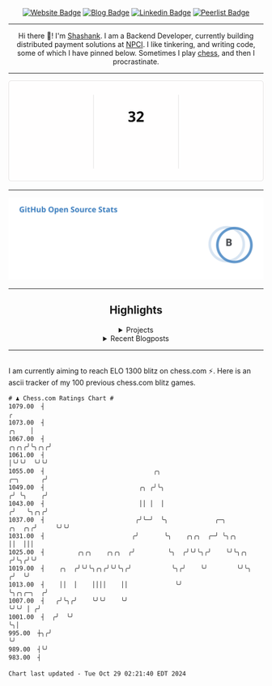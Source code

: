 <div align="center"><p><a href="https://ssnk.in"><img src="https://img.shields.io/badge/-Website-3B7EBF?style=for-the-badge&amp;logo=amp&amp;logoColor=white" alt="Website Badge"></a> <a href="https://hashnode.ssnk.in"><img src="https://img.shields.io/badge/-Blog-3B7EBF?style=for-the-badge&amp;logo=Hashnode&amp;logoColor=white" alt="Blog Badge"></a> <a href="https://linkedin.com/in/shashank-priyadarshi"><img src="https://img.shields.io/badge/-LinkedIn-3B7EBF?style=for-the-badge&amp;logo=Linkedin&amp;logoColor=white" alt="Linkedin Badge"></a> <a href="https://peerlist.io/shasha"><img src="https://img.shields.io/badge/-PeerList-3B7EBF?style=for-the-badge&amp;logo=Peerlist&amp;logoColor=white" alt="Peerlist Badge"/></a></p><hr><p>Hi there 👋! I'm <a href="https://ssnk.in">Shashank</a>. I am a Backend Developer, currently building distributed payment solutions at <a href="https://npci.org.in">NPCI</a>. I like tinkering, and writing code, some of which I have pinned below. Sometimes I play <a href="https://www.chess.com/member/ttefabob">chess</a>, and then I procrastinate.</p><hr><p><img src="./assets/images/streak_stats.svg"/></p><hr><p><img src="./assets/images/open_source_stats.svg"/></p><hr><h2>Highlights</h2><details><summary>Projects</summary><br /><ul><li><a href="https://github.com/shashank-priyadarshi/go" target="_blank" rel="noopener noreferrer">go</a> Last Updated : 2024-10-29</li><li><a href="https://github.com/shashank-priyadarshi/jaeger" target="_blank" rel="noopener noreferrer">jaeger</a> Last Updated : 2024-10-28</li><li><a href="https://github.com/shashank-priyadarshi/utils" target="_blank" rel="noopener noreferrer">utils</a> Last Updated : 2024-10-21</li><li><a href="https://github.com/shashank-priyadarshi/dice" target="_blank" rel="noopener noreferrer">dice</a> Last Updated : 2024-10-20</li><li><a href="https://github.com/shashank-priyadarshi/upgraded-disco" target="_blank" rel="noopener noreferrer">upgraded-disco</a> Last Updated : 2024-10-18</li></ul></details><details><summary>Recent Blogposts</summary><br /><ul><li><a href="https://hashnode.ssnk.in/traffic-light-simulator-in-angular-2023" target="_blank" rel="noopener noreferrer">Traffic Light Simulator in Angular</a> Published : 2023-09-16</li><li><a href="https://hashnode.ssnk.in/oop-in-go-interfaces" target="_blank" rel="noopener noreferrer">OOP in Go: Interfaces</a> Published : 2023-03-04</li><li><a href="https://hashnode.ssnk.in/oop-in-go-structs" target="_blank" rel="noopener noreferrer">OOP in Go: Structs</a> Published : 2023-02-24</li></ul></details><hr></div></br>I am currently aiming to reach ELO 1300 blitz on chess.com ⚡. Here is an ascii tracker of my 100 previous chess.com blitz games.
  
  
  ```
# ♟︎ Chess.com Ratings Chart #
 1079.00  ┤                                                                                                  ╭
 1073.00  ┤                                                                                            ╭╮    │
 1067.00  ┤                                                                                       ╭╮╭╮╭╯╰╮╭╮╭╯
 1061.00  ┤                                                                                       │╰╯╰╯  ╰╯╰╯
 1055.00  ┤                              ╭╮                                             ╭─╮      ╭╯
 1049.00  ┤                          ╭╮ ╭╯╰╮                                           ╭╯ ╰╮    ╭╯
 1043.00  ┤                          ││ │  │                                          ╭╯   ╰╮╭╮╭╯
 1037.00  ┤                         ╭╯╰─╯  ╰╮             ╭─╮                  ╭╮  ╭╮╭╯     ╰╯╰╯
 1031.00  ┤                        ╭╯       ╰╮    ╭╮╭╮  ╭─╯ ╰╮╭╮               ││  │││
 1025.00  ┤         ╭╮╭╮    ╭╮╭╮  ╭╯         ╰╮  ╭╯╰╯╰╮╭╯    ╰╯╰╮╭╮           ╭╯╰╮╭╯╰╯
 1019.00  ┤    ╭╮  ╭╯╰╯╰╮╭╮╭╯╰╯╰╮╭╯           ╰╮╭╯    ╰╯        ╰╯╰╮         ╭╯  ╰╯
 1013.00  ┤    ││  │    ││││    ││             ╰╯                  ╰╮╭╮╭─╮  ╭╯
 1007.00  ┤   ╭╯╰╮╭╯    ╰╯╰╯    ╰╯                                  ╰╯╰╯ │ ╭╯
 1001.00  ┤  ╭╯  ╰╯                                                      ╰╮│
  995.00  ┼╮╭╯                                                            ╰╯
  989.00  ┤╰╯
  983.00  ┤

Chart last updated - Tue Oct 29 02:21:40 EDT 2024  
  ```
  
